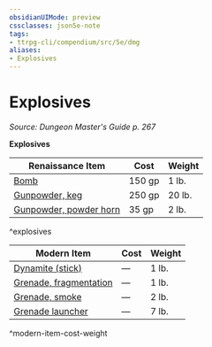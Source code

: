 ```yaml
---
obsidianUIMode: preview
cssclasses: json5e-note
tags:
- ttrpg-cli/compendium/src/5e/dmg
aliases:
- Explosives
---
```

# Explosives
*Source: Dungeon Master's Guide p. 267* 

**Explosives**

| Renaissance Item | Cost | Weight |
|------------------|------|--------|
| [Bomb](/3-Mechanics/CLI/Compendium/items/bomb.md) | 150 gp | 1 lb. |
| [Gunpowder, keg](/3-Mechanics/CLI/Compendium/items/gunpowder-keg.md) | 250 gp | 20 lb. |
| [Gunpowder, powder horn](/3-Mechanics/CLI/Compendium/items/gunpowder-horn.md) | 35 gp | 2 lb. |
^explosives

| Modern Item | Cost | Weight |
|-------------|------|--------|
| [Dynamite (stick)](/3-Mechanics/CLI/Compendium/items/dynamite-stick.md) | — | 1 lb. |
| [Grenade, fragmentation](/3-Mechanics/CLI/Compendium/items/fragmentation-grenade.md) | — | 1 lb. |
| [Grenade, smoke](/3-Mechanics/CLI/Compendium/items/smoke-grenade.md) | — | 2 lb. |
| [Grenade launcher](/3-Mechanics/CLI/Compendium/items/grenade-launcher.md) | — | 7 lb. |
^modern-item-cost-weight